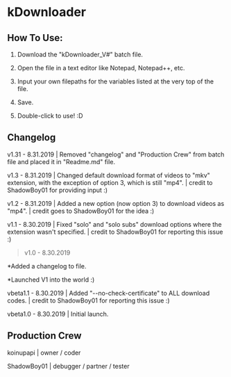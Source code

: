 # kDownloader

## How To Use:

1) Download the "kDownloader_V#" batch file.

2) Open the file in a text editor like Notepad, Notepad++, etc.

3) Input your own filepaths for the variables listed at the very top of the file.

4) Save.

5) Double-click to use! :D


## Changelog
v1.31 - 8.31.2019    | Removed "changelog" and "Production Crew" from batch file and placed it in "Readme.md" file.

v1.3  - 8.31.2019    | Changed default download format of videos to "mkv" extension, with the exception of option 3, which is still "mp4".
                     | credit to ShadowBoy01 for providing input :)

v1.2 - 8.31.2019     | Added a new option (now option 3) to download videos as "mp4".
                     | credit goes to ShadowBoy01 for the idea :)

v1.1 - 8.30.2019     | Fixed "solo" and "solo subs" download options where the extension wasn't specified.
                     | credit to ShadowBoy01 for reporting this issue :)

> v1.0 - 8.30.2019     

*Added a changelog to file.

*Launched V1 into the world :)

vbeta1.1 - 8.30.2019 | Added "--no-check-certificate" to ALL download codes.
                     | credit to ShadowBoy01 for reporting this issue :)

vbeta1.0 - 8.30.2019 | Initial launch. 


## Production Crew
koinupapi   | owner / coder

ShadowBoy01 | debugger / partner / tester
